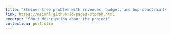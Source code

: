 ```yaml
---
title: "Steiner tree problem with revenues, budget, and hop-constraints"
link: https://msinnl.github.io/pages/stprbh.html
excerpt: "Short description about the project"
collection: portfolio
---
```

